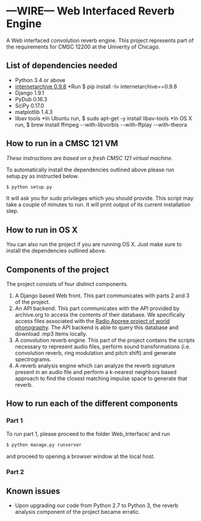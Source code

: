 # &mdash;WIRE&mdash; Web Interfaced Reverb Engine

A Web interfaced convolution reverb engine. This project represents part of the requirements for CMSC 12200 at the Univerity of Chicago.

## List of dependencies needed

* Python 3.4 or above
* [internetarchive 0.9.8](http://bit.ly/1U2HJjU)
	*Run $ pip install -Iv internetarchive==0.9.8
* Django 1.9.1
* PyDub 0.16.3
* SciPy 0.17.0
* matplotlib 1.4.3
* libav tools
	*In Ubuntu run, $ sudo apt-get -y install libav-tools
	*In OS X run, $ brew install ffmpeg --with-libvorbis --with-ffplay --with-theora

## How to run in a CMSC 121 VM

<em>These instructions are based on a fresh CMSC 121 virtual machine.</em>

To automatically install the dependencies outlined above please run setup.py as instructed below.

```sh
$ python setup.py
```

It will ask you for sudo privileges which you should provide. This script may take a couple of minutes to run. It will print output of its current installation step.

## How to run in OS X

You can also run the project if you are running OS X. Just make sure to install the dependencies outlined above.

## Components of the project 

The project consists of four distinct components.

1. A Django based Web front. This part communicates with parts 2 and 3 of the project.
2. An API backend. This part communicates with the API provided by archive.org to access the contents of their database. We specifically access files associated with the [Radio Aporee project of world phonography](http://aporee.org/maps/). The API backend is able to query this database and download .mp3 items locally.
3. A convolution reverb engine. This part of the project contains the scripts necessary to represent audio files, perform sound transformations (i.e. convolution reverb, ring modulation and pitch shift) and generate spectrograms.
4. A reverb analysis engine which can analyze the reverb signature present in an audio file and perform a k-nearest neighbors based approach to find the closest matching impulse space to generate that reverb.

## How to run each of the different components

### Part 1

To run part 1, please proceed to the folder Web_Interface/ and run

```sh
$ python manage.py runserver
```

and proceed to opening a browser window at the local host.

### Part 2 

## Known issues

* Upon upgrading our code from Python 2.7 to Python 3, the reverb analysis component of the project became erratic.

